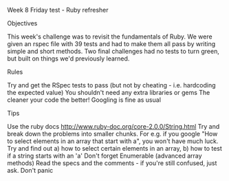 Week 8 Friday test - Ruby refresher

Objectives

This week's challenge was to revisit the fundamentals of Ruby. We were given an rspec file with 39 tests and had to make them all pass by writing simple and short methods. Two final challenges had no tests to turn green, but built on things we'd previously learned.

Rules

Try and get the RSpec tests to pass (but not by cheating - i.e. hardcoding the expected value)
You shouldn't need any extra libraries or gems
The cleaner your code the better!
Googling is fine as usual

Tips

Use the ruby docs http://www.ruby-doc.org/core-2.0.0/String.html
Try and break down the problems into smaller chunks. For e.g. if you google "How to select elements in an array that start with a", you won't have much luck. Try and find out a) how to select certain elements in an array, b) how to test if a string starts with an 'a'
Don't forget Enumerable (advanced array methods)
Read the specs and the comments - if you're still confused, just ask.
Don't panic